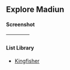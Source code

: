 ## Explore Madiun ##

#### Screenshot ####
| ![]() | ![]() | ![]() | ![]() |
| :---: | :---: | :---: | :---: |

#### List Library ####
- [Kingfisher](https://cocoapods.org/pods/Kingfisher)